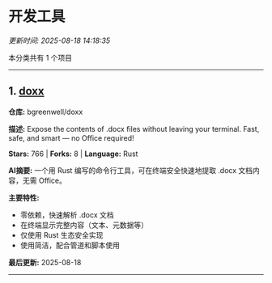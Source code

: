# 开发工具

*更新时间: 2025-08-18 14:18:35*

本分类共有 1 个项目

---

## 1. [doxx](https://github.com/bgreenwell/doxx)

**仓库:** bgreenwell/doxx

**描述:** Expose the contents of .docx files without leaving your terminal. Fast, safe, and smart — no Office required!

**Stars:** 766 | **Forks:** 8 | **Language:** Rust

**AI摘要:** 一个用 Rust 编写的命令行工具，可在终端安全快速地提取 .docx 文档内容，无需 Office。

**主要特性:**
- 零依赖，快速解析 .docx 文档
- 在终端显示完整内容（文本、元数据等）
- 仅使用 Rust 生态安全实现
- 使用简洁，配合管道和脚本使用

**最后更新:** 2025-08-18

---

